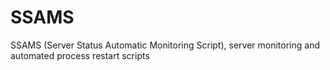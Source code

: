 # SSAMS
SSAMS (Server Status Automatic Monitoring Script), server monitoring and automated process restart scripts

